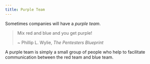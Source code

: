 ```yaml
---
title: Purple Team
---
```


Sometimes companies will have a _purple team_.

> Mix red and blue and you get purple!
>
> ~ Phillip L. Wylie, _The Pentesters Blueprint_

A purple team is simply a small group of people who help to facilitate communication between the red team and blue team.
